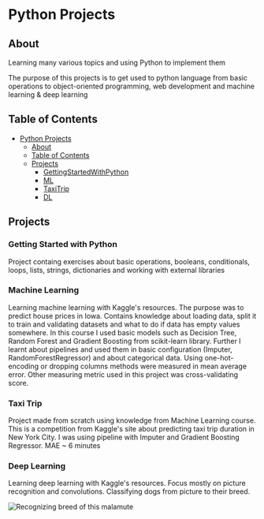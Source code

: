 # Python Projects

## About
Learning many various topics and using Python to implement them

The purpose of this projects is to get used to python language from basic operations to object-oriented programming,
web development and machine learning & deep learning

## Table of Contents
- [Python Projects](#python-projects)
  * [About](#about)
  * [Table of Contents](#table-of-contents)
  * [Projects](#projects)
    + [GettingStartedWithPython](#getting-started-with-python)
    + [ML](#machine-learning)
    + [TaxiTrip](#taxi-trip)
    + [DL](#deep-learning)

## Projects
### Getting Started with Python
Project containg exercises about basic operations, booleans, conditionals, loops, lists, strings, dictionaries and
working with external libraries

### Machine Learning
Learning machine learning with Kaggle's resources. The purpose was to predict house prices in Iowa.
Contains knowledge about loading data, split it to train and validating datasets and what to do if data has empty values somewhere.
In this course I used basic models such as Decision Tree, Random Forest and Gradient Boosting from scikit-learn library.
Further I learnt about pipelines and used them in basic configuration (Imputer, RandomForestRegressor) and about categorical data.
Using one-hot-encoding or dropping columns methods were measured in mean average error. 
Other measuring metric used in this project was cross-validating score. 

### Taxi Trip
Project made from scratch using knowledge from Machine Learning course. This is a competition from Kaggle's site about predicting 
taxi trip duration in New York City. I was using pipeline with Imputer and Gradient Boosting Regressor. MAE ~ 6 minutes

### Deep Learning
Learning deep learning with Kaggle's resources. Focus mostly on picture recognition and convolutions.
Classifying dogs from picture to their breed.

<img src="/PythonProjects/DL/shortVersionOfDogsClassOutput.png" alt="Recognizing breed of this malamute"/>
